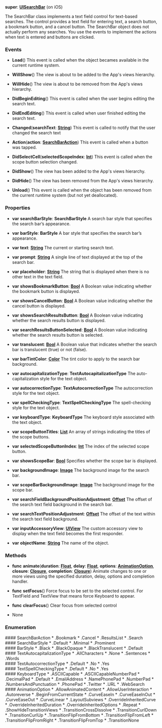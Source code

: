 **super**: **[UISearchBar](UISearchBar.md)** (on iOS)

The SearchBar class implements a text field control for text-based searches. The control provides a text field for entering text, a search button, a bookmark button, and a cancel button. The SearchBar object does not actually perform any searches. You use the events to implement the actions when text is entered and buttons are clicked.



### Events

* **Load**()
This event is called when the object becames available in the current runtime system.

* **WillShow**()
The view is about to be added to the App's views hierarchy.

* **WillHide**()
The view is about to be removed from the App's views hierarchy.

* **DidBeginEditing**()
This event is called when the user begins editing the search text.

* **DidEndEditing**()
This event is called when user finished editing the search text.

* **Changed**(**searchText**: **[String](../gravity/string.md)**)
This event is called to notify that the user changed the search text

* **Action**(**action**: **<a href="#_enum_SearchBarAction">SearchBarAction</a>**)
This event is called when a button  was tapped.

* **DidSelectCell**(**selectedScopeIndex**: **[Int](../gravity/int.md)**)
This event is called when the scope button selection changed.

* **DidShow**()
The view has been added to the App's views hierarchy.

* **DidHide**()
The view has been removed from the App's views hierarchy.

* **Unload**()
This event is called when the object has been removed from the current runtime system (but not yet deallocated).



### Properties

* **var** **searchBarStyle**: **SearchBarStyle**
A search bar style that specifies the search bar’s appearance.

* **var** **barStyle**: **BarStyle**
A bar style that specifies the search bar’s appearance.

* **var** **text**: **[String](../gravity/string.md)**
The current or starting search text.

* **var** **prompt**: **[String](../gravity/string.md)**
A single line of text displayed at the top of the search bar.

* **var** **placeholder**: **[String](../gravity/string.md)**
The string that is displayed when there is no other text in the text field.

* **var** **showsBookmarkButton**: **[Bool](../gravity/bool.md)**
A Boolean value indicating whether the bookmark button is displayed.

* **var** **showsCancelButton**: **[Bool](../gravity/bool.md)**
A Boolean value indicating whether the cancel button is displayed.

* **var** **showsSearchResultsButton**: **[Bool](../gravity/bool.md)**
A Boolean value indicating whether the search results button is displayed.

* **var** **searchResultsButtonSelected**: **[Bool](../gravity/bool.md)**
A Boolean value indicating whether the search results button is selected.

* **var** **translucent**: **[Bool](../gravity/bool.md)**
A Boolean value that indicates whether the search bar is translucent (true) or not (false).

* **var** **barTintColor**: **[Color](Color.md)**
The tint color to apply to the search bar background.

* **var** **autocapitalizationType**: **TextAutocapitalizationType**
The auto-capitalization style for the text object.

* **var** **autocorrectionType**: **TextAutocorrectionType**
The autocorrection style for the text object.

* **var** **spellCheckingType**: **TextSpellCheckingType**
The spell-checking style for the text object.

* **var** **keyboardType**: **KeyboardType**
The keyboard style associated with the text object.

* **var** **scopeButtonTitles**: **[List](../gravity/list.md)**
An array of strings indicating the titles of the scope buttons.

* **var** **selectedScopeButtonIndex**: **[Int](../gravity/int.md)**
The index of the selected scope button.

* **var** **showsScopeBar**: **[Bool](../gravity/bool.md)**
Specifies whether the scope bar is displayed.

* **var** **backgroundImage**: **[Image](Image.md)**
The background image for the search bar.

* **var** **scopeBarBackgroundImage**: **[Image](Image.md)**
The background image for the scope bar.

* **var** **searchFieldBackgroundPositionAdjustment**: **[Offset](Offset.md)**
The offset of the search text field background in the search bar.

* **var** **searchTextPositionAdjustment**: **[Offset](Offset.md)**
The offset of the text within the search text field background.

* **var** **inputAccessoryView**: **[UIView](UIView.md)**
The custom accessory view to display when the text field becomes the first responder.

* **var** **objectName**: **[String](../gravity/string.md)**
The name of the object.



### Methods

* **func** **animate**(**duration**: **[Float](../gravity/float.md)**, **delay**: **[Float](../gravity/float.md)**, **options**: **<a href="#_enum_AnimationOption">AnimationOption</a>**, **closure**: **[Closure](../gravity/closure.md)**, **completion**: **[Closure](../gravity/closure.md)**)
Animate changes to one or more views using the specified duration, delay, options and completion handler.

* **func** **setFocus**()
Force focus to be set to the selected control. For TextField and TextView that means force Keyboard to appear.

* **func** **clearFocus**()
Clear focus from selected control



* None

### Enumeration

<div name="_enum_SearchBarAction"></div>
#### SearchBarAction
 * .Bookmark
 * .Cancel
 * .ResultsList
 * .Search

<div name="_enum_SearchBarStyle"></div>
#### SearchBarStyle
 * .Default
 * .Minimal
 * .Prominent

<div name="_enum_BarStyle"></div>
#### BarStyle
 * .Black
 * .BlackOpaque
 * .BlackTranslucent
 * .Default

<div name="_enum_TextAutocapitalizationType"></div>
#### TextAutocapitalizationType
 * .AllCharacters
 * .None
 * .Sentences
 * .Words

<div name="_enum_TextAutocorrectionType"></div>
#### TextAutocorrectionType
 * .Default
 * .No
 * .Yes

<div name="_enum_TextSpellCheckingType"></div>
#### TextSpellCheckingType
 * .Default
 * .No
 * .Yes

<div name="_enum_KeyboardType"></div>
#### KeyboardType
 * .ASCIICapable
 * .ASCIICapableNumberPad
 * .DecimalPad
 * .Default
 * .EmailAddress
 * .NamePhonePad
 * .NumberPad
 * .NumbersAndPunctuation
 * .PhonePad
 * .Twitter
 * .URL
 * .WebSearch

<div name="_enum_AnimationOption"></div>
#### AnimationOption
 * .AllowAnimatedContent
 * .AllowUserInteraction
 * .Autoreverse
 * .BeginFromCurrentState
 * .CurveEaseIn
 * .CurveEaseInOut
 * .CurveEaseOut
 * .CurveLinear
 * .LayoutSubviews
 * .OverrideInheritedCurve
 * .OverrideInheritedDuration
 * .OverrideInheritedOptions
 * .Repeat
 * .ShowHideTransitionViews
 * .TransitionCrossDissolve
 * .TransitionCurlDown
 * .TransitionCurlUp
 * .TransitionFlipFromBottom
 * .TransitionFlipFromLeft
 * .TransitionFlipFromRight
 * .TransitionFlipFromTop
 * .TransitionNone



